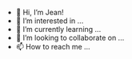 - 👋 Hi, I’m Jean!
- 👀 I’m interested in ...
- 🌱 I’m currently learning ...
- 💞️ I’m looking to collaborate on ...
- 📫 How to reach me ...

<!---
jeanjcode/jeanjcode is a ✨ special ✨ repository because its `README.md` (this file) appears on your GitHub profile.
You can click the Preview link to take a look at your changes.
--->
